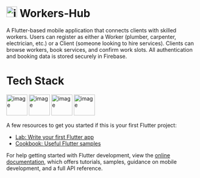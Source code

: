 # <img width="28" height="28" alt="image" src="https://github.com/user-attachments/assets/4db6ed82-8867-4f93-af6d-650e4a9e359a" /> Workers-Hub


A Flutter-based mobile application that connects clients with skilled workers. Users can register as either a Worker (plumber, carpenter, electrician, etc.) or a Client (someone looking to hire services). Clients can browse workers, book services, and confirm work slots. All authentication and booking data is stored securely in Firebase.
# Tech Stack
 <img width="55" height="55" alt="image" src="https://github.com/user-attachments/assets/32f1edef-8228-49c4-8bdb-d5dc77b44b6a" />

<img width="55" height="55" alt="image" src="https://github.com/user-attachments/assets/b9a3a5e4-2563-49eb-998c-e55b9d6fa94c" />

<img width="55" height="55" alt="image" src="https://github.com/user-attachments/assets/fbfec83d-54e0-414e-b917-4ed5b83835be" />

<img width="55" height="55" alt="image" src="https://github.com/user-attachments/assets/116fefd0-019b-4c03-9c07-bf42b4e159c0" />



A few resources to get you started if this is your first Flutter project:

- [Lab: Write your first Flutter app](https://docs.flutter.dev/get-started/codelab)
- [Cookbook: Useful Flutter samples](https://docs.flutter.dev/cookbook)

For help getting started with Flutter development, view the
[online documentation](https://docs.flutter.dev/), which offers tutorials,
samples, guidance on mobile development, and a full API reference.
